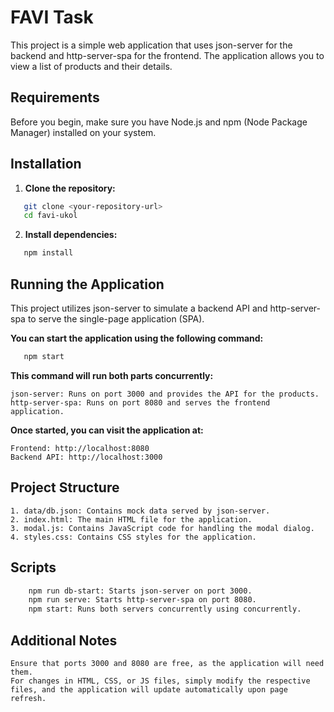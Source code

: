 # FAVI Task

This project is a simple web application that uses json-server for the backend and http-server-spa for the frontend. The application allows you to view a list of products and their details.

## Requirements

Before you begin, make sure you have Node.js and npm (Node Package Manager) installed on your system.

## Installation

1. **Clone the repository:**

```bash
   git clone <your-repository-url>
   cd favi-ukol
   ```
2. **Install dependencies:**

```bash
   npm install
```

## Running the Application
This project utilizes json-server to simulate a backend API and http-server-spa to serve the single-page application (SPA).

**You can start the application using the following command:**

```bash
   npm start
```

**This command will run both parts concurrently:**

    json-server: Runs on port 3000 and provides the API for the products.
    http-server-spa: Runs on port 8080 and serves the frontend application.

**Once started, you can visit the application at:**

    Frontend: http://localhost:8080
    Backend API: http://localhost:3000

## Project Structure

    1. data/db.json: Contains mock data served by json-server.
    2. index.html: The main HTML file for the application.
    3. modal.js: Contains JavaScript code for handling the modal dialog.
    4. styles.css: Contains CSS styles for the application.

## Scripts

```bash
    npm run db-start: Starts json-server on port 3000.
    npm run serve: Starts http-server-spa on port 8080.
    npm start: Runs both servers concurrently using concurrently.
```

## Additional Notes

    Ensure that ports 3000 and 8080 are free, as the application will need them.
    For changes in HTML, CSS, or JS files, simply modify the respective files, and the application will update automatically upon page refresh.
